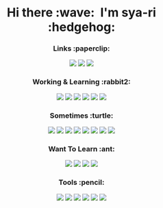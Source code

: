 <h1 align='center'>Hi there :wave:&nbsp; I'm sya-ri :hedgehog:</h2>

<h3 align='center'>Links :paperclip:</h2>
<p align='center'>
  <a href="https://twitter.com/fly_in_pig"><img src="https://img.shields.io/badge/Twitter-fly__in__pig-%231DA1F2.svg?logo=Twitter&logoColor=white&style=for-the-badge" /></a>
  <a href="https://qiita.com/sya-ri"><img src="https://img.shields.io/badge/Qiita-sya--ri-%2355C500.svg?logo=Qiita&logoColor=white&style=for-the-badge" /></a>
  <a href="./Speaks.md"><img src="https://img.shields.io/badge/Speaks.md-%23000000.svg?logo=GitHub&logoColor=white&style=for-the-badge" /></a>
</p>

<h3 align='center'>Working & Learning :rabbit2:</h2>
<p align='center'>
  <a href="https://kotlinlang.org/"><img src="https://img.shields.io/badge/Kotlin-%23f77111.svg?logo=Kotlin&logoColor=white&style=for-the-badge" /></a>
  <a href="https://gradle.org/"><img src="https://img.shields.io/badge/Gradle-%2302303A.svg?logo=Gradle&logoColor=white&style=for-the-badge" /></a>
  <a href="https://isocpp.org/"><img src="https://img.shields.io/badge/C++-%2300599c.svg?logo=C%2b%2b&logoColor=white&style=for-the-badge" /></a>
  <a href="https://www.stmcu.jp/stm32family/"><img src="https://img.shields.io/badge/STM32-%2333AADD.svg?style=for-the-badge" /></a>
  <a href="https://www.typescriptlang.org/"><img src="https://img.shields.io/badge/TypeScript-%23007ACC.svg?logo=TypeScript&logoColor=white&style=for-the-badge" /></a>
  <a href="https://developers.google.com/apps-script"><img src="https://img.shields.io/badge/Apps%20Script-%234285F4.svg?logo=Google&logoColor=white&style=for-the-badge" /></a>
</p>

<h3 align='center'>Sometimes :turtle:</h2>
<p align='center'>
  <a href="https://www.java.com/"><img src="https://img.shields.io/badge/Java-%23007396.svg?logo=Java&logoColor=white&style=for-the-badge" /></a>
  <a href="https://developer.android.com/"><img src="https://img.shields.io/badge/Android-%233DDC84.svg?logo=Android&logoColor=white&style=for-the-badge" /></a>
  <a href="https://docs.microsoft.com/dotnet/csharp/"><img src="https://img.shields.io/badge/C%20Sharp-%23239120.svg?logo=C%20Sharp&logoColor=white&style=for-the-badge" /></a>
  <a href="https://www.python.org/"><img src="https://img.shields.io/badge/Python-%233776AB.svg?logo=Python&logoColor=white&style=for-the-badge" /></a>
  <a href="https://developer.mozilla.org/docs/Web/JavaScript"><img src="https://img.shields.io/badge/JavaScript-%23F7DF1E.svg?logo=JavaScript&logoColor=white&style=for-the-badge" /></a>
  <a href="https://www.centos.org/"><img src="https://img.shields.io/badge/CentOS-%23262577.svg?logo=CentOS&logoColor=white&style=for-the-badge" /></a>
  <a href="https://mariadb.com/"><img src="https://img.shields.io/badge/MariaDB-%23003545.svg?logo=MariaDB&logoColor=white&style=for-the-badge" /></a>
  <a href="https://maven.apache.org/"><img src="https://img.shields.io/badge/Maven-%23C71A36.svg?logo=Apache%20Maven&logoColor=white&style=for-the-badge" /></a>
</p>

<h3 align='center'>Want To Learn :ant:</h2>
<p align='center'>
  <a href="https://www.apple.com/swift/"><img src="https://img.shields.io/badge/Swift-%23FA7343.svg?logo=Swift&logoColor=white&style=for-the-badge" /></a>
  <a href="https://www.scala-lang.org/"><img src="https://img.shields.io/badge/Scala-%23DC322F.svg?logo=Scala&logoColor=white&style=for-the-badge" /></a>
  <a href="https://golang.org/"><img src="https://img.shields.io/badge/Go-%2300ADD8.svg?logo=Go&logoColor=white&style=for-the-badge" /></a>
  <a href="https://www.rust-lang.org/"><img src="https://img.shields.io/badge/Rust-%23000000.svg?logo=Rust&logoColor=white&style=for-the-badge" /></a>
</p>

<h3 align='center'>Tools :pencil:</h2>
<p align='center'>
  <a href="https://www.jetbrains.com/idea/"><img src="https://img.shields.io/badge/IntelliJ-%23000000.svg?logo=IntelliJ%20IDEA&logoColor=white&style=for-the-badge" /></a>
  <a href="https://developer.android.com/studio"><img src="https://img.shields.io/badge/Android%20Studio-%233DDC84.svg?logo=Android%20Studio&logoColor=white&style=for-the-badge" /></a>
  <a href="https://www.jetbrains.com/webstorm/"><img src="https://img.shields.io/badge/WebStorm-%2318B5EE.svg?logo=WebStorm&logoColor=white&style=for-the-badge" /></a>
  <a href="https://www.sublimetext.com/"><img src="https://img.shields.io/badge/Sublime%20Text-%23FF9800.svg?logo=Sublime%20Text&logoColor=white&style=for-the-badge" /></a>
  <a href="https://github.com/"><img src="https://img.shields.io/badge/GitHub-%23181717.svg?logo=GitHub&logoColor=white&style=for-the-badge" /></a>
  <a href="https://gitlab.com/"><img src="https://img.shields.io/badge/GitLab-%23FCA121.svg?logo=GitLab&logoColor=white&style=for-the-badge" /></a>
</p>

